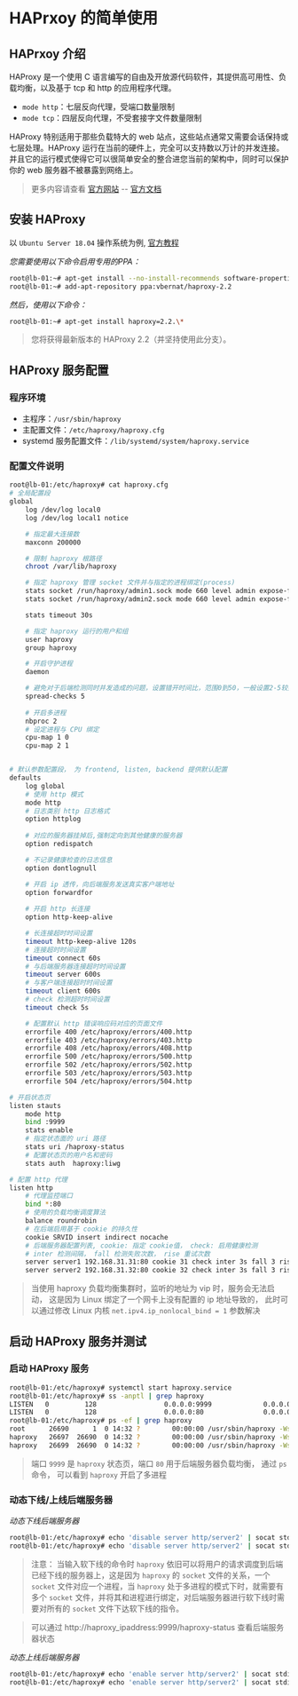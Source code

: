 # HAPrxoy 的简单使用


## HAPrxoy 介绍

HAProxy 是一个使用 C 语言编写的自由及开放源代码软件，其提供高可用性、负载均衡，以及基于 tcp 和 http 的应用程序代理。

- `mode http`：七层反向代理，受端口数量限制
- `mode tcp`：四层反向代理，不受套接字文件数量限制

HAProxy 特别适用于那些负载特大的 web 站点，这些站点通常又需要会话保持或七层处理。HAProxy 运行在当前的硬件上，完全可以支持数以万计的并发连接。并且它的运行模式使得它可以很简单安全的整合进您当前的架构中，同时可以保护你的 web 服务器不被暴露到网络上。

> 更多内容请查看 [官方网站](http://www.haproxy.org) -- [官方文档](http://cbonte.github.io/haproxy-dconv/)

## 安装 HAProxy

以 `Ubuntu Server 18.04` 操作系统为例, [官方教程](https://haproxy.debian.net/)

*您需要使用以下命令启用专用的PPA：*

```bash
root@lb-01:~# apt-get install --no-install-recommends software-properties-common
root@lb-01:~# add-apt-repository ppa:vbernat/haproxy-2.2
```

*然后，使用以下命令：*

```bash
root@lb-01:~# apt-get install haproxy=2.2.\*
```

> 您将获得最新版本的 HAProxy 2.2（并坚持使用此分支）。


## HAProxy 服务配置

### 程序环境

- 主程序：`/usr/sbin/haproxy`
- 主配置文件：`/etc/haproxy/haproxy.cfg`
- systemd 服务配置文件：`/lib/systemd/system/haproxy.service`

### 配置文件说明

```bash
root@lb-01:/etc/haproxy# cat haproxy.cfg
# 全局配置段
global
    log /dev/log local0
    log /dev/log local1 notice

    # 指定最大连接数
    maxconn 200000

    # 限制 haproxy 根路径
    chroot /var/lib/haproxy

    # 指定 haproxy 管理 socket 文件并与指定的进程绑定(process)
    stats socket /run/haproxy/admin1.sock mode 660 level admin expose-fd listeners process 1
    stats socket /run/haproxy/admin2.sock mode 660 level admin expose-fd listeners process 2

    stats timeout 30s

    # 指定 haproxy 运行的用户和组
    user haproxy
    group haproxy

    # 开启守护进程
    daemon

    # 避免对于后端检测同时并发造成的问题，设置错开时间比，范围0到50，一般设置2-5较好
    spread-checks 5
    
    # 开启多进程
    nbproc 2
    # 设定进程与 CPU 绑定
    cpu-map 1 0
    cpu-map 2 1


# 默认参数配置段， 为 frontend, listen, backend 提供默认配置
defaults
    log global
    # 使用 http 模式
    mode http
    # 日志类别 http 日志格式
    option httplog
    
    # 对应的服务器挂掉后,强制定向到其他健康的服务器
    option redispatch

    # 不记录健康检查的日志信息
    option dontlognull 

    # 开启 ip 透传，向后端服务发送真实客户端地址
    option forwardfor
    
    # 开启 http 长连接
    option http-keep-alive

    # 长连接超时时间设置
    timeout http-keep-alive 120s
    # 连接超时时间设置
    timeout connect 60s
    # 与后端服务器连接超时时间设置
    timeout server 600s
    # 与客户端连接超时时间设置
    timeout client 600s
    # check 检测超时时间设置
    timeout check 5s

    # 配置默认 http 错误响应码对应的页面文件
    errorfile 400 /etc/haproxy/errors/400.http
    errorfile 403 /etc/haproxy/errors/403.http
    errorfile 408 /etc/haproxy/errors/408.http
    errorfile 500 /etc/haproxy/errors/500.http
    errorfile 502 /etc/haproxy/errors/502.http
    errorfile 503 /etc/haproxy/errors/503.http
    errorfile 504 /etc/haproxy/errors/504.http

# 开启状态页
listen stauts
    mode http
    bind :9999
    stats enable
    # 指定状态面的 uri 路径
    stats uri /haproxy-status
    # 配置状态页的用户名和密码
    stats auth  haproxy:liwg

# 配置 http 代理
listen http
    # 代理监控端口
    bind *:80
    # 使用的负载均衡调度算法
    balance roundrobin
    # 在后端启用基于 cookie 的持久性
    cookie SRVID insert indirect nocache
    # 后端服务器配置列表, cookie: 指定 cookie值， check: 启用健康检测 
    # inter 检测间隔， fall 检测失败次数， rise 重试次数
    server server1 192.168.31.31:80 cookie 31 check inter 3s fall 3 rise 5
    server server2 192.168.31.32:80 cookie 32 check inter 3s fall 3 rise 5
```

> 当使用 haproxy 负载均衡集群时，监听的地址为 vip 时，服务会无法启动，
> 这是因为 Linux 绑定了一个网卡上没有配置的 ip 地址导致的，
> 此时可以通过修改 Linux 内核 `net.ipv4.ip_nonlocal_bind = 1` 参数解决

## 启动 HAProxy 服务并测试

### 启动 HAProxy 服务

```bash
root@lb-01:/etc/haproxy# systemctl start haproxy.service
root@lb-01:/etc/haproxy# ss -anptl | grep haproxy
LISTEN   0         128                 0.0.0.0:9999             0.0.0.0:*        users:(("haproxy",pid=26699,fd=12),("haproxy",pid=26697,fd=12))
LISTEN   0         128                 0.0.0.0:80               0.0.0.0:*        users:(("haproxy",pid=26699,fd=14),("haproxy",pid=26697,fd=14))
root@lb-01:/etc/haproxy# ps -ef | grep haproxy
root      26690      1  0 14:32 ?        00:00:00 /usr/sbin/haproxy -Ws -f /etc/haproxy/haproxy.cfg -p /run/haproxy.pid -S /run/haproxy-master.sock
haproxy   26697  26690  0 14:32 ?        00:00:00 /usr/sbin/haproxy -Ws -f /etc/haproxy/haproxy.cfg -p /run/haproxy.pid -S /run/haproxy-master.sock
haproxy   26699  26690  0 14:32 ?        00:00:00 /usr/sbin/haproxy -Ws -f /etc/haproxy/haproxy.cfg -p /run/haproxy.pid -S /run/haproxy-master.sock
```

> 端口 `9999` 是 `haproxy` 状态页，端口 `80` 用于后端服务器负载均衡， 通过 `ps` 命令， 可以看到 `haproxy` 开启了多进程 

### 动态下线/上线后端服务器

*动态下线后端服务器*

```bash
root@lb-01:/etc/haproxy# echo 'disable server http/server2' | socat stdio /run/haproxy/admin1.sock
root@lb-01:/etc/haproxy# echo 'disable server http/server2' | socat stdio /run/haproxy/admin2.sock
```

> 注意： 当输入软下线的命令时 `haproxy` 依旧可以将用户的请求调度到后端已经下线的服务器上，这是因为 `haproxy` 的 `socket` 文件的关系，一个 `socket` 文件对应一个进程，当 `haproxy` 处于多进程的模式下时，就需要有多个 `socket` 文件，并将其和进程进行绑定，对后端服务器进行软下线时需要对所有的 `socket` 文件下达软下线的指令。

> 可以通过 http://haproxy_ipaddress:9999/haproxy-status 查看后端服务器状态

*动态上线后端服务器*

```bash
root@lb-01:/etc/haproxy# echo 'enable server http/server2' | socat stdio /run/haproxy/admin1.sock
root@lb-01:/etc/haproxy# echo 'enable server http/server2' | socat stdio /run/haproxy/admin2.sock
```

